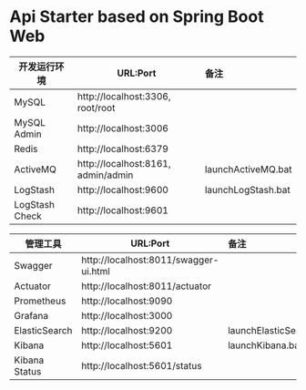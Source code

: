# Api Starter based on Spring Boot Web

| 开发运行环境   | URL:Port                                |  备注              |
| ------------   | --------------------------------------  | :----------------- |
| MySQL          | http://localhost:3306, root/root        | |
| MySQL Admin    | http://localhost:3006                   | |
| Redis          | http://localhost:6379                   | |
| ActiveMQ       | http://localhost:8161, admin/admin      | launchActiveMQ.bat |
| LogStash       | http://localhost:9600                   | launchLogStash.bat |
| LogStash Check | http://localhost:9601                   | |

| 管理工具       | URL:Port                                |  备注              |
| ------------   | --------------------------------------  | :----------------- |
| Swagger        | http://localhost:8011/swagger-ui.html   | |
| Actuator       | http://localhost:8011/actuator          | |
| Prometheus     | http://localhost:9090                   | |
| Grafana        | http://localhost:3000                   | |
| ElasticSearch  | http://localhost:9200                   | launchElasticSearch.bat |
| Kibana         | http://localhost:5601                   | launchKibana.bat        |
| Kibana Status  | http://localhost:5601/status            | |
